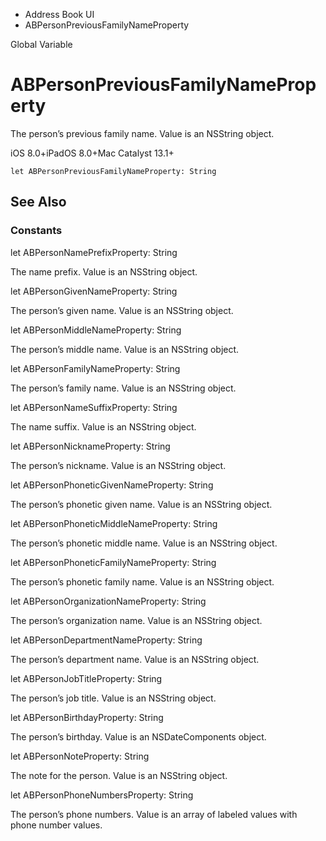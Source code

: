 

- Address Book UI
-  ABPersonPreviousFamilyNameProperty 

Global Variable

# ABPersonPreviousFamilyNameProperty

The person’s previous family name. Value is an NSString object.

iOS 8.0+iPadOS 8.0+Mac Catalyst 13.1+

``` source
let ABPersonPreviousFamilyNameProperty: String
```

## See Also

### Constants

let ABPersonNamePrefixProperty: String

The name prefix. Value is an NSString object.

let ABPersonGivenNameProperty: String

The person’s given name. Value is an NSString object.

let ABPersonMiddleNameProperty: String

The person’s middle name. Value is an NSString object.

let ABPersonFamilyNameProperty: String

The person’s family name. Value is an NSString object.

let ABPersonNameSuffixProperty: String

The name suffix. Value is an NSString object.

let ABPersonNicknameProperty: String

The person’s nickname. Value is an NSString object.

let ABPersonPhoneticGivenNameProperty: String

The person’s phonetic given name. Value is an NSString object.

let ABPersonPhoneticMiddleNameProperty: String

The person’s phonetic middle name. Value is an NSString object.

let ABPersonPhoneticFamilyNameProperty: String

The person’s phonetic family name. Value is an NSString object.

let ABPersonOrganizationNameProperty: String

The person’s organization name. Value is an NSString object.

let ABPersonDepartmentNameProperty: String

The person’s department name. Value is an NSString object.

let ABPersonJobTitleProperty: String

The person’s job title. Value is an NSString object.

let ABPersonBirthdayProperty: String

The person’s birthday. Value is an NSDateComponents object.

let ABPersonNoteProperty: String

The note for the person. Value is an NSString object.

let ABPersonPhoneNumbersProperty: String

The person’s phone numbers. Value is an array of labeled values with phone number values.

